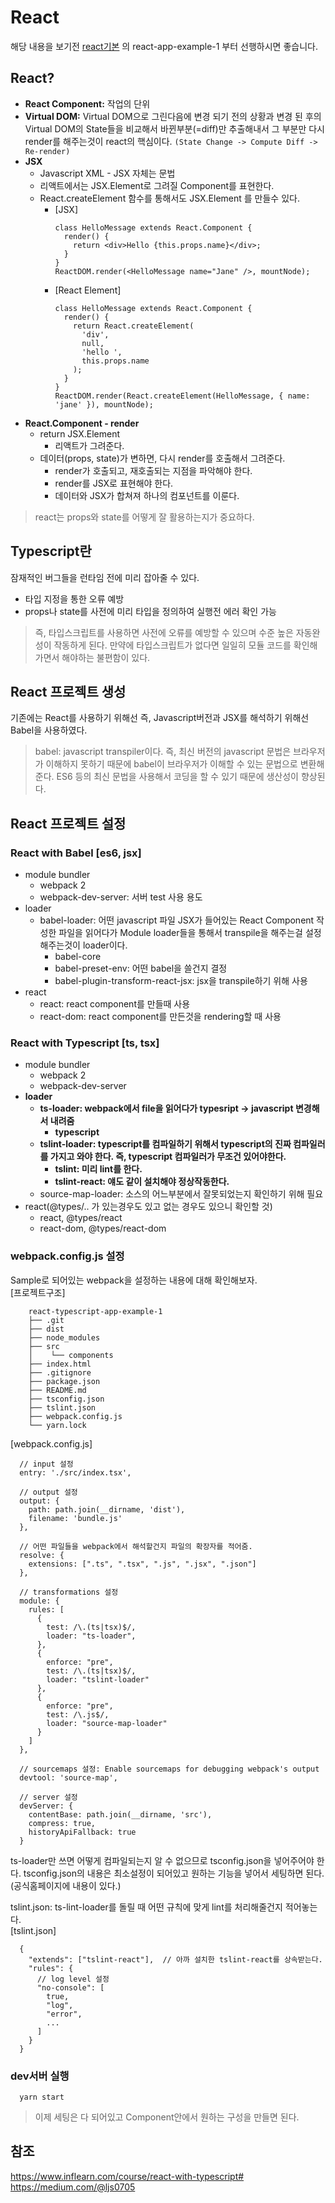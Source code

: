# React
해당 내용을 보기전 [react기본](https://github.com/bkjeon1614/javascript-study/tree/master/reactjs/study/base) 의 react-app-example-1 부터 선행하시면 좋습니다.

## React?
- **React Component:** 작업의 단위
- **Virtual DOM:** Virtual DOM으로 그린다음에 변경 되기 전의 상황과 변경 된 후의 Virtual DOM의 State들을 비교해서 바뀐부분(=diff)만 추출해내서 그 부분만 다시 render를 해주는것이 react의 핵심이다. `(State Change -> Compute Diff -> Re-render)`
- **JSX** 
  - Javascript XML - JSX 자체는 문법
  - 리액트에서는 JSX.Element로 그려질 Component를 표현한다.
  - React.createElement 함수를 통해서도 JSX.Element 를 만들수 있다.
    - [JSX]
      ```
      class HelloMessage extends React.Component {
        render() {
          return <div>Hello {this.props.name}</div>;
        }
      }
      ReactDOM.render(<HelloMessage name="Jane" />, mountNode);
      ```
    - [React Element]
      ```
      class HelloMessage extends React.Component {
        render() {
          return React.createElement(
            'div',
            null,
            'hello ',
            this.props.name
          );
        }
      }
      ReactDOM.render(React.createElement(HelloMessage, { name: 'jane' }), mountNode);
      ```
- **React.Component - render**
  - return JSX.Element
    - 리액트가 그려준다.
  - 데이터(props, state)가 변하면, 다시 render를 호출해서 그려준다.
    - render가 호출되고, 재호출되는 지점을 파악해야 한다.
    - render를 JSX로 표현해야 한다.
    - 데이터와 JSX가 합쳐져 하나의 컴포넌트를 이룬다.

> react는 props와 state를 어떻게 잘 활용하는지가 중요하다.

## Typescript란
잠재적인 버그들을 런타임 전에 미리 잡아줄 수 있다. 
- 타입 지정을 통한 오류 예방
- props나 state를 사전에 미리 타입을 정의하여 실행전 에러 확인 가능

> 즉, 타입스크립트를 사용하면 사전에 오류를 예방할 수 있으며 수준 높은 자동완성이 작동하게 된다. 만약에 타입스크립트가 없다면 일일히 모듈 코드를 확인해가면서 해야하는 불편함이 있다.


## React 프로젝트 생성
기존에는 React를 사용하기 위해선 즉, Javascript버전과 JSX를 해석하기 위해선 Babel을 사용하였다.
> babel: javascript transpiler이다. 즉, 최신 버전의 javascript 문법은 브라우저가 이해하지 못하기 때문에 babel이 브라우저가 이해할 수 있는 문법으로 변환해준다. ES6 등의 최신 문법을 사용해서 코딩을 할 수 있기 때문에 생산성이 향상된다.  


## React 프로젝트 설정

### React with Babel [es6, jsx]
- module bundler
  - webpack 2
  - webpack-dev-server: 서버 test 사용 용도
- loader
  - babel-loader: 어떤 javascript 파일 JSX가 들어있는 React Component 작성한 파일을 읽어다가 Module loader들을 통해서 transpile을 해주는걸 설정해주는것이 loader이다.
    - babel-core
    - babel-preset-env: 어떤 babel을 쓸건지 결정
    - babel-plugin-transform-react-jsx: jsx을 transpile하기 위해 사용
- react
  - react: react component를 만들때 사용
  - react-dom: react component를 만든것을 rendering할 때 사용

### React with Typescript [ts, tsx]
- module bundler
  - webpack 2
  - webpack-dev-server
- **loader**
  - **ts-loader: webpack에서 file을 읽어다가 typesript -> javascript 변경해서 내려줌**
    - **typescript**
  - **tslint-loader: typescript를 컴파일하기 위해서 typescript의 진짜 컴파일러를 가지고 와야 한다. 즉, typescript 컴파일러가 무조건 있어야한다.**
    - **tslint: 미리 lint를 한다.**
    - **tslint-react: 얘도 같이 설치해야 정상작동한다.**
  - source-map-loader: 소스의 어느부분에서 잘못되었는지 확인하기 위해 필요
- react(@types/.. 가 있는경우도 있고 없는 경우도 있으니 확인할 것)
  - react, @types/react
  - react-dom, @types/react-dom

### webpack.config.js 설정
Sample로 되어있는 webpack을 설정하는 내용에 대해 확인해보자.  
[프로젝트구조]
```
    react-typescript-app-example-1
    ├── .git    
    ├── dist
    ├── node_modules
    ├── src
    │    └── components
    ├── index.html
    ├── .gitignore
    ├── package.json
    ├── README.md
    ├── tsconfig.json
    ├── tslint.json
    ├── webpack.config.js
    └── yarn.lock
```
  
[webpack.config.js]
```
  // input 설정
  entry: './src/index.tsx',

  // output 설정
  output: {
    path: path.join(__dirname, 'dist'),
    filename: 'bundle.js'
  },

  // 어떤 파일들을 webpack에서 해석할건지 파일의 확장자를 적어줌.
  resolve: {
    extensions: [".ts", ".tsx", ".js", ".jsx", ".json"]
  },

  // transformations 설정
  module: {
    rules: [
      {
        test: /\.(ts|tsx)$/,
        loader: "ts-loader",
      },
      {
        enforce: "pre",
        test: /\.(ts|tsx)$/,
        loader: "tslint-loader"
      },
      {
        enforce: "pre",
        test: /\.js$/,
        loader: "source-map-loader"
      }
    ]
  },

  // sourcemaps 설정: Enable sourcemaps for debugging webpack's output
  devtool: 'source-map',

  // server 설정
  devServer: {
    contentBase: path.join(__dirname, 'src'),
    compress: true,
    historyApiFallback: true
  }
```

ts-loader만 쓰면 어떻게 컴파일되는지 알 수 없으므로 tsconfig.json을 넣어주어야 한다. tsconfig.json의 내용은 최소설정이 되어있고 원하는 기능을 넣어서 세팅하면 된다. (공식홈페이지에 내용이 있다.)  

tslint.json: ts-lint-loader를 돌릴 때 어떤 규칙에 맞게 lint를 처리해줄건지 적어놓는다.  
[tslint.json]
```
  {
    "extends": ["tslint-react"],  // 아까 설치한 tslint-react를 상속받는다.
    "rules": {
      // log level 설정
      "no-console": [
        true,
        "log",
        "error",
        ...
      ]
    }
  }
```

### dev서버 실행
```
  yarn start
```
> 이제 세팅은 다 되어있고 Component안에서 원하는 구성을 만들면 된다.


## 참조
https://www.inflearn.com/course/react-with-typescript#  
https://medium.com/@ljs0705
